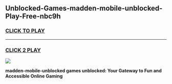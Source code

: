 
## Unblocked-Games-madden-mobile-unblocked-Play-Free-nbc9h
<h3>
<a href="https://premium76.site?title=madden-mobile-unblocked&ref=23A">CLICK TO PLAY</a></h3>
<hr>

<h3>
<a href="https://premium76.site?title=madden-mobile-unblocked&ref=23A">CLICK 2 PLAY</a>
  
</h3>

<a href="https://premium76.site?title=madden-mobile-unblocked&ref=23A"><img src="https://clearcache.store/games.png"></a>


**madden-mobile-unblocked games unblocked: Your Gateway to Fun and Accessible Online Gaming**
